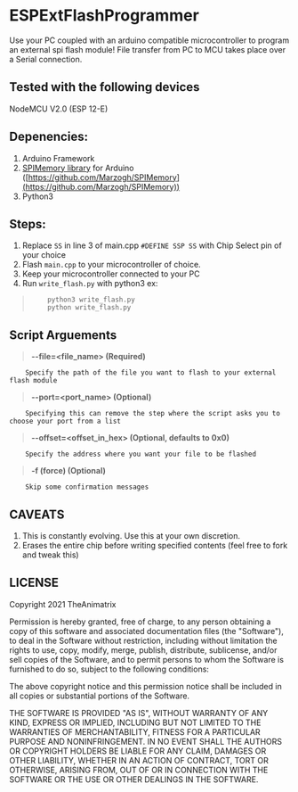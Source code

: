 

# ESPExtFlashProgrammer

Use your PC coupled with an arduino compatible microcontroller to program an external spi flash module!
File transfer from PC to MCU takes place over a Serial connection.

Tested with the following devices
---------------------------------
NodeMCU V2.0 (ESP 12-E)

Depenencies:
------------
1. Arduino Framework
2. [SPIMemory library](https://github.com/Marzogh/SPIMemory) for Arduino ([https://github.com/Marzogh/SPIMemory](https://github.com/Marzogh/SPIMemory))
3. Python3

Steps:
-------
1. Replace `SS` in line 3 of main.cpp `#DEFINE SSP SS` with Chip Select pin of your choice 
2. Flash `main.cpp` to your microcontroller of choice.
3. Keep your microcontroller connected to your PC
4. Run `write_flash.py` with python3
   ex:
>         python3 write_flash.py
>         python write_flash.py

Script Arguements
-------------------

> **--file=<file_name> (Required)**

        Specify the path of the file you want to flash to your external flash module

> **--port=<port_name> (Optional)**

        Specifying this can remove the step where the script asks you to choose your port from a list

> **--offset=<offset_in_hex> (Optional, defaults to 0x0)**

        Specify the address where you want your file to be flashed    

> **-f (force) (Optional)**

        Skip some confirmation messages

CAVEATS
------
1. This is constantly evolving.
   Use this at your own discretion.
2. Erases the entire chip before writing specified contents 
   (feel free to fork and tweak this)


LICENSE
-------
Copyright 2021 TheAnimatrix

Permission is hereby granted, free of charge, to any person obtaining a copy of this software and associated documentation files (the "Software"), to deal in the Software without restriction, including without limitation the rights to use, copy, modify, merge, publish, distribute, sublicense, and/or sell copies of the Software, and to permit persons to whom the Software is furnished to do so, subject to the following conditions:

The above copyright notice and this permission notice shall be included in all copies or substantial portions of the Software.

THE SOFTWARE IS PROVIDED "AS IS", WITHOUT WARRANTY OF ANY KIND, EXPRESS OR IMPLIED, INCLUDING BUT NOT LIMITED TO THE WARRANTIES OF MERCHANTABILITY, FITNESS FOR A PARTICULAR PURPOSE AND NONINFRINGEMENT. IN NO EVENT SHALL THE AUTHORS OR COPYRIGHT HOLDERS BE LIABLE FOR ANY CLAIM, DAMAGES OR OTHER LIABILITY, WHETHER IN AN ACTION OF CONTRACT, TORT OR OTHERWISE, ARISING FROM, OUT OF OR IN CONNECTION WITH THE SOFTWARE OR THE USE OR OTHER DEALINGS IN THE SOFTWARE.
